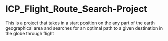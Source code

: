 # ICP_Flight_Route_Search-Project
This is a project that takes in a start position on the any part of the earth geographical area and searches for an optimal path to a given destination in the globe through flight
